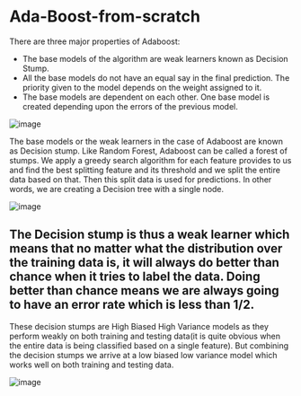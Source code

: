# Ada-Boost-from-scratch

There are three major properties of Adaboost:

* The base models of the algorithm are weak learners known as Decision Stump.
* All the base models do not have an equal say in the final prediction. The priority given to the model depends on the weight assigned to it.
* The base models are dependent on each other. One base model is created depending upon the errors of the previous model.

![image](https://user-images.githubusercontent.com/94861619/196597746-68073e31-284e-4b05-a98d-78e599ac7d7b.png)

The base models or the weak learners in the case of Adaboost are known as Decision stump. Like Random Forest, Adaboost can be called a forest of stumps. We apply a greedy search algorithm for each feature provides to us and find the best splitting feature and its threshold and we split the entire data based on that. Then this split data is used for predictions. In other words, we are creating a Decision tree with a single node.

![image](https://user-images.githubusercontent.com/94861619/196597807-f2696f12-02ae-4a54-adc3-9be1907e6c22.png)

## The Decision stump is thus a weak learner which means that no matter what the distribution over the training data is, it will always do better than chance when it tries to label the data. Doing better than chance means we are always going to have an error rate which is less than 1/2.

These decision stumps are High Biased High Variance models as they perform weakly on both training and testing data(it is quite obvious when the entire data is being classified based on a single feature). But combining the decision stumps we arrive at a low biased low variance model which works well on both training and testing data.


![image](https://user-images.githubusercontent.com/94861619/196597864-7d53eec9-3479-48aa-b732-483596bbfd42.png)
